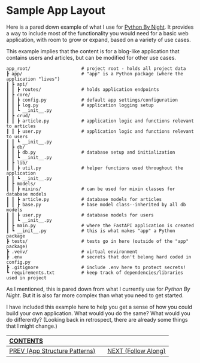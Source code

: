 # Sample App Layout

Here is a pared down example of what I use for [Python By Night](https://www.pythonbynight.com). It provides a way to include most of the functionality you would need for a basic web application, with room to grow or expand, based on a variety of use cases. 

This example implies that the content is for a blog-like application that contains users and articles, but can be modified for other use cases. 

    app_root/                   # project root - holds all project data
    ┣ app/                      # "app" is a Python package (where the application "lives")
    ┃ ┣ api/
    ┃ ┃ ┣ routes/               # holds application endpoints
    ┃ ┣ core/
    ┃ ┃ ┣ config.py             # default app settings/configuration
    ┃ ┃ ┣ log.py                # application logging setup
    ┃ ┃ ┗ __init__.py
    ┃ ┣ crud/
    ┃ ┃ ┣ article.py            # application logic and functions relevant to articles
    ┃ ┃ ┣ user.py               # application logic and functions relevant to users
    ┃ ┃ ┗ __init__.py
    ┃ ┣ db/
    ┃ ┃ ┣ db.py                 # database setup and initialization
    ┃ ┃ ┗ __init__.py
    ┃ ┣ lib/
    ┃ ┃ ┣ util.py               # helper functions used throughout the application
    ┃ ┃ ┗ __init__.py
    ┃ ┣ models/
    ┃ ┃ ┣ mixins/               # can be used for mixin classes for database models
    ┃ ┃ ┣ article.py            # database models for articles
    ┃ ┃ ┣ base.py               # base model class--inherited by all db models
    ┃ ┃ ┣ user.py               # database models for users
    ┃ ┃ ┗ __init__.py
    ┃ ┣ main.py                 # where the FastAPI application is created
    ┃ ┗ __init__.py             # this is what makes "app" a Python package
    ┣ tests/                    # tests go in here (outside of the "app" package)
    ┣ .venv/                    # virtual environment
    ┣ .env                      # secrets that don't belong hard coded in config.py
    ┣ .gitignore                # include .env here to protect secrets!
    ┗ requirements.txt          # keep track of dependencies/libraries used in project

As I mentioned, this is pared down from what I currently use for _Python By Night_. But it is also far more complex than what you need to get started.

I have included this example here to help you get a sense of how you could build your own application. What would you do the same? What would you do differently? (Looking back in retrospect, there are already some things that I might change.)

| [CONTENTS](../00_Introduction/01_Table_of_Contents.md)  |  | |
|:---|:---:|---:|
|  [PREV (App Structure Patterns)](1.1_Structure_Patterns.md) || [NEXT (Follow Along)](1.3_Follow_Along.md)  |